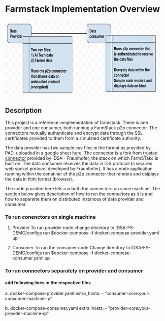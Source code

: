 # Farmstack Implementation Overview

<img src="workspace-architect.png"  height="250">

## Description
This project is a reference inmplementation of farmstack. There is one provider and one consumer, both running a FarmStack p2p connector. The connectors mutually authenticate and encrypt data through the SSL certificates provided to them from a simulated certificate authority. 

The data provider has two sample csv files in the format as provided by PAD, uploaded in a google sheet [here]( https://docs.google.com/spreadsheets/d/1zrf4L7xoQ5MN76wM4T84WyWSmQFI6oA9/edit#gid=1033715415). The connector is a fork from [trusted connector](https://github.com/industrial-data-space/trusted-connector/) provided by IDSA - Fraunhofer, the stack on which FarmSTakc is built on. The data consumer receives the data in IDS protocol (a secured web socket protocol developed by Fraunhofer). It has a node application running within the conatiner of the p2p connector that renders and dsiplays the data in html format (browser).

The code provided here lets run both the connectors on same machine. The section below gives description of how to run the connectors as it is and how to separarte them on distirbuted instances of data provider and consumer.

### To run conenctors on single machine

1. Provider
    To run provider node
        change directory to IDSA-FS-DEMO/configs
        run $docker-compose -f docker-compose-provider.yaml up
        </br>

2. Consumer
    To run the consumer node
        Change directory to IDSA-FS-DEMO/configs
        run $docker-compose -f docker-compose-consumer.yaml up
        </br>


 ### To run connectors separately on provider and consumer
 
  #### add following lines in the respective files
   
   a. docker-compose-provider.yaml 
        extra_hosts:
            - "consumer-core:your-consumer-machine-ip"
            
   b. docker-compose-consumer.yaml
        extra_hosts:
            - "provider-core:your-provider-machine-ip"
        

